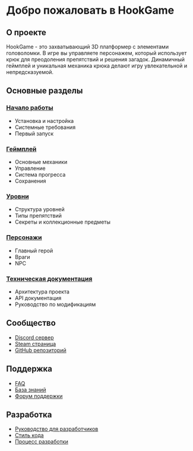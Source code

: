 # Добро пожаловать в HookGame

## О проекте
HookGame - это захватывающий 3D платформер с элементами головоломки. В игре вы управляете персонажем, который использует крюк для преодоления препятствий и решения загадок. Динамичный геймплей и уникальная механика крюка делают игру увлекательной и непредсказуемой.

## Основные разделы

### [Начало работы](GettingStarted.md)
- Установка и настройка
- Системные требования
- Первый запуск

### [Геймплей](Gameplay.md)
- Основные механики
- Управление
- Система прогресса
- Сохранения

### [Уровни](Levels.md)
- Структура уровней
- Типы препятствий
- Секреты и коллекционные предметы

### [Персонажи](Characters.md)
- Главный герой
- Враги
- NPC

### [Техническая документация](Technical.md)
- Архитектура проекта
- API документация
- Руководство по модификациям

## Сообщество
- [Discord сервер](https://discord.gg/hookgame)
- [Steam страница](https://store.steampowered.com/app/hookgame)
- [GitHub репозиторий](https://github.com/hookgame)

## Поддержка
- [FAQ](FAQ.md)
- [База знаний](KnowledgeBase.md)
- [Форум поддержки](https://forum.hookgame.com)

## Разработка
- [Руководство для разработчиков](DeveloperGuide.md)
- [Стиль кода](CodeStyle.md)
- [Процесс разработки](DevelopmentProcess.md) 